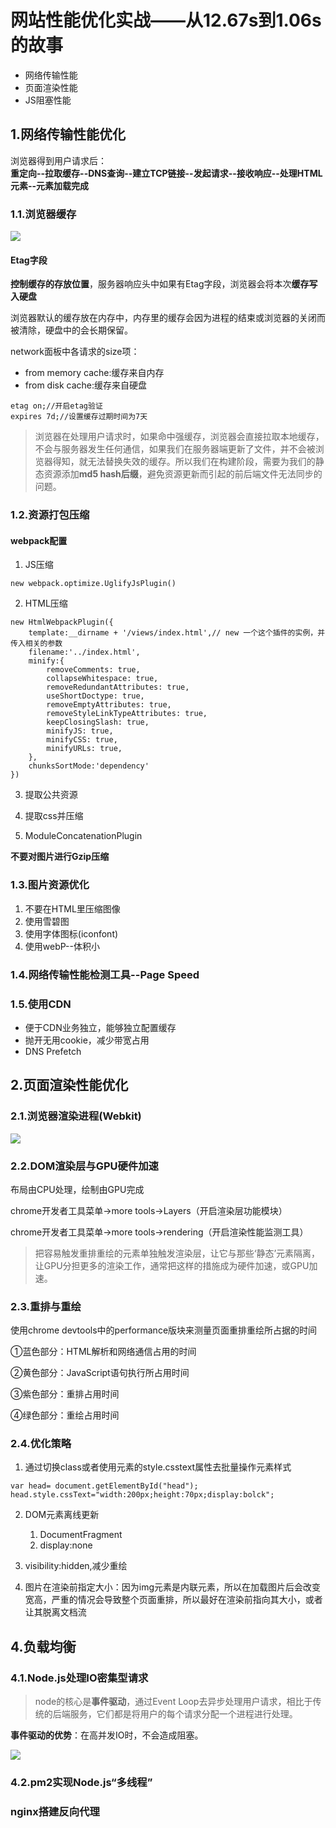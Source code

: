 # 网站性能优化实战——从12.67s到1.06s的故事
- 网络传输性能
- 页面渲染性能
- JS阻塞性能

## 1.网络传输性能优化
浏览器得到用户请求后：  
**重定向--拉取缓存--DNS查询--建立TCP链接--发起请求--接收响应--处理HTML元素--元素加载完成**

### 1.1.浏览器缓存
![](img/浏览器缓存.png)  

#### Etag字段
**控制缓存的存放位置**，服务器响应头中如果有Etag字段，浏览器会将本次**缓存写入硬盘**  

浏览器默认的缓存放在内存中，内存里的缓存会因为进程的结束或浏览器的关闭而被清除，硬盘中的会长期保留。  

network面板中各请求的size项：  
- from memory cache:缓存来自内存
- from disk cache:缓存来自硬盘  

```
etag on;//开启etag验证
expires 7d;//设置缓存过期时间为7天
```
> 浏览器在处理用户请求时，如果命中强缓存，浏览器会直接拉取本地缓存，不会与服务器发生任何通信，如果我们在服务器端更新了文件，并不会被浏览器得知，就无法替换失效的缓存。所以我们在构建阶段，需要为我们的静态资源添加**md5 hash后缀**，避免资源更新而引起的前后端文件无法同步的问题。

### 1.2.资源打包压缩
#### webpack配置
1. JS压缩

```
new webpack.optimize.UglifyJsPlugin()
```

2. HTML压缩

```
new HtmlWebpackPlugin({
    template:__dirname + '/views/index.html',// new 一个这个插件的实例，并传入相关的参数
    filename:'../index.html',
    minify:{
        removeComments: true,
        collapseWhitespace: true,
        removeRedundantAttributes: true,
        useShortDoctype: true,
        removeEmptyAttributes: true,
        removeStyleLinkTypeAttributes: true,
        keepClosingSlash: true,
        minifyJS: true,
        minifyCSS: true,
        minifyURLs: true,
    },
    chunksSortMode:'dependency'
})
```

3. 提取公共资源

4. 提取css并压缩

5. ModuleConcatenationPlugin

**不要对图片进行Gzip压缩**

### 1.3.图片资源优化
1. 不要在HTML里压缩图像
2. 使用雪碧图
3. 使用字体图标(iconfont)
4. 使用webP--体积小

### 1.4.网络传输性能检测工具--Page Speed

### 1.5.使用CDN
- 便于CDN业务独立，能够独立配置缓存
- 抛开无用cookie，减少带宽占用
- DNS Prefetch

## 2.页面渲染性能优化
### 2.1.浏览器渲染进程(Webkit)
![](img/浏览器渲染过程.png)

### 2.2.DOM渲染层与GPU硬件加速
布局由CPU处理，绘制由GPU完成  

chrome开发者工具菜单→more tools→Layers（开启渲染层功能模块）

chrome开发者工具菜单→more tools→rendering（开启渲染性能监测工具）  

> 把容易触发重排重绘的元素单独触发渲染层，让它与那些‘静态’元素隔离，让GPU分担更多的渲染工作，通常把这样的措施成为硬件加速，或GPU加速。

### 2.3.重排与重绘
使用chrome devtools中的performance版块来测量页面重排重绘所占据的时间  

①蓝色部分：HTML解析和网络通信占用的时间

②黄色部分：JavaScript语句执行所占用时间

③紫色部分：重排占用时间

④绿色部分：重绘占用时间

### 2.4.优化策略
1. 通过切换class或者使用元素的style.csstext属性去批量操作元素样式

```
var head= document.getElementById("head");
head.style.cssText="width:200px;height:70px;display:bolck";
```

2. DOM元素离线更新
   1. DocumentFragment 
   2. display:none

3. visibility:hidden,减少重绘
4. 图片在渲染前指定大小：因为img元素是内联元素，所以在加载图片后会改变宽高，严重的情况会导致整个页面重排，所以最好在渲染前指向其大小，或者让其脱离文档流

## 4.负载均衡
### 4.1.Node.js处理IO密集型请求
> node的核心是**事件驱动**，通过Event Loop去异步处理用户请求，相比于传统的后端服务，它们都是将用户的每个请求分配一个进程进行处理。   

**事件驱动的优势**：在高并发IO时，不会造成阻塞。



![](img/node.js处理.png)

### 4.2.pm2实现Node.js“多线程”

### nginx搭建反向代理